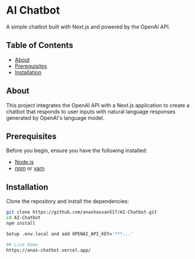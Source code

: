 # AI Chatbot

A simple chatbot built with Next.js and powered by the OpenAI API.

## Table of Contents

- [About](#about)
- [Prerequisites](#prerequisites)
- [Installation](#installation)

## About

This project integrates the OpenAI API with a Next.js application to create a chatbot that responds to user inputs with natural language responses generated by OpenAI's language model.

## Prerequisites

Before you begin, ensure you have the following installed:

- [Node.js](https://nodejs.org/)
- [npm](https://www.npmjs.com/) or [yarn](https://yarnpkg.com/)

## Installation

Clone the repository and install the dependencies:

```bash
git clone https://github.com/anashassan517/AI-Chatbot.git
cd AI-Chatbot
npm install

Setup .env.local and add OPENAI_API_KEY='***...'

## Live Demo
https://anas-chatbot.vercel.app/
